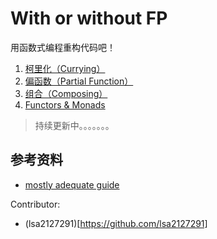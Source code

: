 With or without FP
==================

用函数式编程重构代码吧！

1.	[柯里化（Currying）](./curry)
2.	[偏函数（Partial Function）](./partial)
3.	[组合（Composing）](./compose)
4.	[Functors & Monads](./functor)

> 持续更新中。。。。。。。

参考资料
--------

-	[mostly adequate guide](https://drboolean.gitbooks.io/mostly-adequate-guide)

Contributor:

-	(lsa2127291)[https://github.com/lsa2127291]
